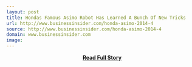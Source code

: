 ```yaml
---
layout: post
title: Hondas Famous Asimo Robot Has Learned A Bunch Of New Tricks
url: http://www.businessinsider.com/honda-asimo-2014-4
source: http://www.businessinsider.com/honda-asimo-2014-4
domain: www.businessinsider.com
image: 
---
```


<p></p>
<center><p><a href="http://www.businessinsider.com/honda-asimo-2014-4" style='padding:25px; font-sze:18px; font-weight: bold;'>Read Full Story</a></p></center>
